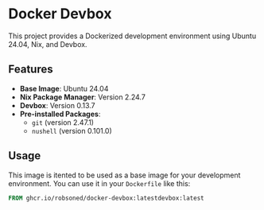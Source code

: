 # Docker Devbox

This project provides a Dockerized development environment using Ubuntu 24.04, Nix, and Devbox. 

## Features

- **Base Image**: Ubuntu 24.04
- **Nix Package Manager**: Version 2.24.7
- **Devbox**: Version 0.13.7
- **Pre-installed Packages**:
  - `git` (version 2.47.1)
  - `nushell` (version 0.101.0)

## Usage

This image is itented to be used as a base image for your development environment. You can use it in your `Dockerfile` like this:

```Dockerfile
FROM ghcr.io/robsoned/docker-devbox:latestdevbox:latest
```